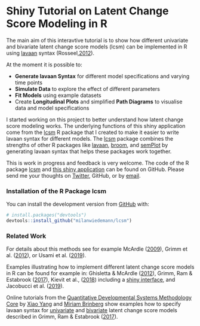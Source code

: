 # Shiny Tutorial on Latent Change Score Modeling in R

The main aim of this interavtive tutorial is to show how different univariate and bivariate latent change score models (lcsm) can be implemented in R using [lavaan](http://lavaan.ugent.be/) syntax (Rosseel,[2012](http://www.jstatsoft.org/v48/i02)).

At the moment it is possible to:
- **Generate lavaan Syntax** for different model specifications and varying time points
- **Simulate Data** to explore the effect of different parameters
- **Fit Models** using example datasets
- Create **Longitudinal Plots** and simplified **Path Diagrams** to visualise data and model specifications 

I started working on this project to better understand how latent change score modeling works.
The underlying functions of this shiny application come from the [lcsm](https://github.com/milanwiedemann/lcsm) R package that I created to make it easier to write lavaan syntax for different models.
The [lcsm](https://github.com/milanwiedemann/lcsm) package combines the strengths of other R packages like [lavaan](http://lavaan.ugent.be/), [broom](https://broom.tidyverse.org), and [semPlot](https://cran.r-project.org/web/packages/semPlot/index.html) by generating lavaan syntax that helps these packages work together.

This is work in progress and feedback is very welcome.
The code of the R package [lcsm](https://github.com/milanwiedemann/lcsm) and [this shiny application](https://github.com/milanwiedemann/shinychange) can be found on GitHub.
Please send me your thoughts on [Twitter](https://twitter.com/milanwiedemann), GitHub, or by [email](mailto:milan.wiedemann@gmail.com).  

### Installation of the R Package lcsm

You can install the development version from
[GitHub](https://github.com/milanwiedemann/lcsm) with:

``` r
# install.packages("devtools")
devtools::install_github("milanwiedemann/lcsm")
```

### Related Work

For details about this methods see for example 
McArdle ([2009](http://www.annualreviews.org/doi/10.1146/annurev.psych.60.110707.163612)),
Grimm et al. ([2012](https://doi.org/10.1080/10705511.2012.659627)), or Usami et al. ([2019](http://dx.doi.org/10.1037/met0000210)).

Examples illustrating how to implement different latent change score models in R can be found for example in:
Ghisletta & McArdle ([2012](https://doi.org/10.1080/10705511.2012.713275)), 
Grimm, Ram & Estabrook ([2017](https://www.guilford.com/books/Growth-Modeling/Grimm-Ram-Estabrook/9781462526062)), Kievit et al., ([2018](https://doi.org/10.1016/j.dcn.2017.11.007)) including a [shiny interface](http://brandmaier.de/shiny/sample-apps/SimLCS_app/), and
Jacobucci et al. ([2019](https://doi.org/10.1080/10705511.2019.1619457)).

Online tutorials from the [Quantitative Developmental Systems Methodology Core](https://quantdev.ssri.psu.edu/) by [Xiao Yang](https://quantdev.ssri.psu.edu/people/xfy5031) and [Miriam Brinberg](https://quantdev.ssri.psu.edu/people/mjb6504) show examples how to specify lavaan syntax for [univariate](https://quantdev.ssri.psu.edu/tutorials/growth-modeling-chapter-16-introduction-latent-change-score-modeling) and [bivariate](https://quantdev.ssri.psu.edu/tutorials/growth-modeling-chapter-17-multivariate-latent-change-score-models) latent change score models described in Grimm, Ram & Estabrook ([2017](https://www.guilford.com/books/Growth-Modeling/Grimm-Ram-Estabrook/9781462526062)).